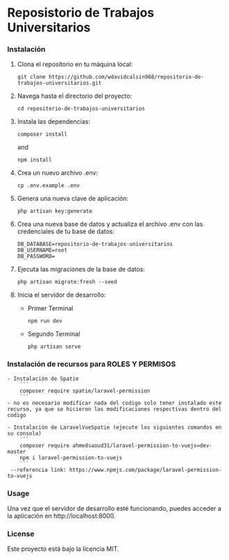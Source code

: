 # Reposistorio de Trabajos Universitarios

### Instalación

1. Clona el repositorio en tu máquina local:

    ```
    git clone https://github.com/wdavidcalsin968/repositorio-de-trabajos-universitarios.git
    ```

2. Navega hasta el directorio del proyecto:

    ```
    cd repositorio-de-trabajos-universitarios
    ```

3. Instala las dependencias:

    ```
    composer install
    ```

    and

    ```
    npm install
    ```

4. Crea un nuevo archivo .env:

    ```
    cp .env.example .env
    ```

5. Genera una nueva clave de aplicación:

    ```
    php artisan key:generate
    ```

6. Crea una nueva base de datos y actualiza el archivo .env con las credenciales de tu base de datos:

    ```
    DB_DATABASE=repositorio-de-trabajos-universitarios
    DB_USERNAME=root
    DB_PASSWORD=
    ```

7. Ejecuta las migraciones de la base de datos:

    ```
    php artisan migrate:fresh --seed
    ```

8. Inicia el servidor de desarrollo:

    - Primer Terminal
        ```
        npm run dev
        ```
    - Segundo Terminal

        ```
        php artisan serve
        ```
        
### Instalación de recursos para ROLES Y PERMISOS
    - Instalación de Spatie 
        ```
        composer require spatie/laravel-permission
        ```
    - no es necesario modificar nada del codigo solo tener instalado este recurso, ya que se hicieron las modificaciones respectivas dentro del codigo
    
    - Instalación de LaravelVueSpatie (ejecute los siguientes comandos en su consola)
        ```
        composer require ahmedsaoud31/laravel-permission-to-vuejs=dev-master
        npm i laravel-permission-to-vuejs
        ```
     --referencia link: https://www.npmjs.com/package/laravel-permission-to-vuejs 
### Usage

Una vez que el servidor de desarrollo esté funcionando, puedes acceder a la aplicación en http://localhost:8000.

### License

Este proyecto está bajo la licencia MIT.
